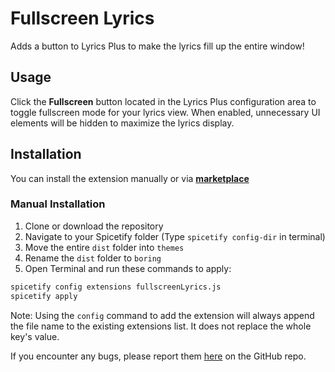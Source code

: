 # Fullscreen Lyrics

Adds a button to Lyrics Plus to make the lyrics fill up the entire window!

## Usage

Click the **Fullscreen** button located in the Lyrics Plus configuration area to
toggle fullscreen mode for your lyrics view. When enabled, unnecessary UI
elements will be hidden to maximize the lyrics display.

## Installation

You can install the extension manually or via
**[marketplace](https://github.com/spicetify/spicetify-marketplace)**

### Manual Installation

1. Clone or download the repository
2. Navigate to your Spicetify folder (Type `spicetify config-dir` in terminal)
3. Move the entire `dist` folder into `themes`
4. Rename the `dist` folder to `boring`
5. Open Terminal and run these commands to apply:

```sh
spicetify config extensions fullscreenLyrics.js
spicetify apply
```

Note: Using the `config` command to add the extension will always append the
file name to the existing extensions list. It does not replace the whole key's
value.

If you encounter any bugs, please report them
[here](https://github.com/veryboringhwl/spicetify-extensions/issues/new) on the
GitHub repo.
